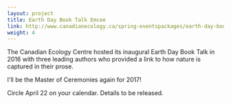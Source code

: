 ```yaml
---
layout: project
title: Earth Day Book Talk Emcee
link: http://www.canadianecology.ca/spring-eventspackages/earth-day-book-talk/
weight: 4
---
```

The Canadian Ecology Centre hosted its inaugural Earth Day Book Talk in 2016 with three leading authors who provided a link to how nature is captured in their prose.

I'll be the Master of Ceremonies again for 2017!

Circle April 22 on your calendar.  Details to be released.
